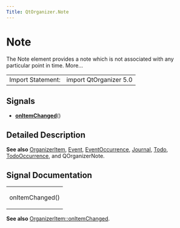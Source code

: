 ```yaml
---
Title: QtOrganizer.Note
---
```

        
Note
====

<span class="subtitle"></span>
The Note element provides a note which is not associated with any particular point in time. More...

|                   |                        |
|-------------------|------------------------|
| Import Statement: | import QtOrganizer 5.0 |

<span id="signals"></span>
Signals
-------

-   ****[onItemChanged](#onItemChanged-signal)****()

<span id="details"></span>
Detailed Description
--------------------

**See also** [OrganizerItem](../QtOrganizer.OrganizerItem.md), [Event](../QtOrganizer.Event.md), [EventOccurrence](../QtOrganizer.EventOccurrence.md), [Journal](../QtOrganizer.Journal.md), [Todo](../QtOrganizer.Todo.md), [TodoOccurrence](../QtOrganizer.TodoOccurrence.md), and QOrganizerNote.

Signal Documentation
--------------------

<table>
<colgroup>
<col width="100%" />
</colgroup>
<tbody>
<tr class="odd">
<td><p><span id="onItemChanged-signal"></span><span class="name">onItemChanged</span>()</p></td>
</tr>
</tbody>
</table>

**See also** [OrganizerItem::onItemChanged](../QtOrganizer.OrganizerItem.md#onItemChanged-signal).

